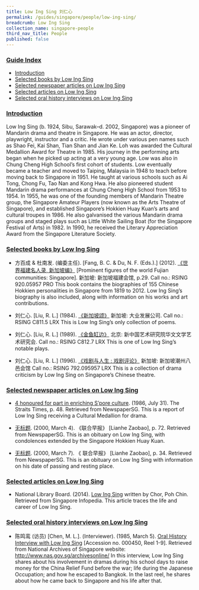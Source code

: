 ```yaml
---
title: Low Ing Sing 刘仁心
permalink: /guides/singapore/people/low-ing-sing/
breadcrumb: Low Ing Sing
collection_name: singapore-people
third_nav_title: People
published: false
---
```


### <u>Guide Index</u>

* [Introduction](#introduction)
* [Selected books by Low Ing Sing](#selected-books-by-low-ing-sing)
* [Selected newspaper articles on Low Ing Sing](#selected-newspaper-articles-on-low-ing-sing)
* [Selected articles on Low Ing Sing](#selected-articles-on-low-ing-sing)
* [Selected oral history interviews on Low Ing Sing](#selected-oral-history-interviews-on-low-ing-sing)


### <u>Introduction</u>

Low Ing Sing (b. 1924, Sibu, Sarawak–d. 2002, Singapore) was a pioneer of Mandarin drama and theatre in Singapore. He was an actor, director, playwright, instructor and a critic. He wrote under various pen names such as Shao Fei, Kai Shan, Tian Shan and Jian Ke. Loh was awarded the Cultural Medallion Award for Theatre in 1985. His journey in the performing arts began when he picked up acting at a very young age. Low was also in Chung Cheng High School’s first cohort of students. Low eventually became a teacher and moved to Taiping, Malaysia in 1948 to teach before moving back to Singapore in 1951. He taught at various schools such as Ai Tong, Chong Fu, Tao Nan and Kong Hwa. He also pioneered student Mandarin drama performances at Chung Cheng High School from 1953 to 1954. In 1955, he was one of the founding members of Mandarin Theatre group, the Singapore Amateur Players (now known as the Arts Theatre of Singapore), and established Singapore’s Hokkien Huay Kuan’s arts and cultural troupes in 1986. He also galvanised the various Mandarin drama groups and staged plays such as Little White Sailing Boat (for the Singapore Festival of Arts) in 1982. In 1990, he received the Literary Appreciation Award from the Singapore Literature Society.

### <u>Selected books by Low Ing Sing</u>

* 方百成 & 杜南发. (编委主任). [Fang, B. C. & Du, N. F. (Eds.).] (2012). [《世界福建名人录, 新加坡编》](http://eservice.nlb.gov.sg/item_holding_s.aspx?bid=200125706) [Prominent figures of the world Fujian communities: Singapore]. 新加坡: 新加坡福建会馆, p.29.
Call no.: RSING 920.05957 PRO
This book contains the biographies of 155 Chinese Hokkien personalities in Singapore from 1819 to 2012. Low Ing Sing’s biography is also included, along with information on his works and art contributions.


* 刘仁心. [Liu, R. L.] (1984). [《新加坡颂》](http://eservice.nlb.gov.sg/item_holding_s.aspx?bid=84525608) 新加坡: 大业发展公司.
Call no.: RSING C811.5 LRX
This is Low Ing Sing’s only collection of poems.


* 刘仁心. [Liu, R. L.] (1989). [《金鱼缸边》](http://eservice.nlb.gov.sg/item_holding_s.aspx?bid=84450211) 北京: 新中国艺术研究院华文文学艺术研究会.
Call no.: RSING C812.7 LRX
This is one of Low Ing Sing’s notable plays.


* 刘仁心. [Liu, R. L.] (1996). [《戏剧与人生 : 戏剧评论》](http://eservice.nlb.gov.sg/item_holding_s.aspx?bid=84508096) 新加坡: 新加坡潮州八邑会馆
Call no.: RSING 792.095957 LRX
This is a collection of drama criticism by Low Ing Sing on Singapore’s Chinese theatre.


### <u>Selected newspaper articles on Low Ing Sing</u>

* [4 honoured for part in enriching S’pore culture](http://eresources.nlb.gov.sg/newspapers/Digitised/Article/straitstimes19860131-1.2.71). (1986, July 31). The Straits Times, p. 48. Retrieved from NewspaperSG.
This is a report of Low Ing Sing receiving a Cultural Medallion for drama.


* [无标题](http://eresources.nlb.gov.sg/newspapers/Digitised/Article/lhzb20000304-1.2.106.19). (2000, March 4). 《联合早报》 [Lianhe Zaobao], p. 72. Retrieved from NewspaperSG.
This is an obituary on Low Ing Sing, with condolences extended by the Singapore Hokkien Huay Kuan.


* [无标题](http://eresources.nlb.gov.sg/newspapers/Digitised/Article/lhzb20000307-1.2.65.1). (2000, March 7). 《 联合早报》 [Lianhe Zaobao], p. 34. Retrieved from NewspaperSG.
This is an obituary on Low Ing Sing with information on his date of passing and resting place.


### <u>Selected articles on Low Ing Sing</u>

* National Library Board. (2014). [Low Ing Sing](http://eresources.nlb.gov.sg/infopedia/articles/SIP_2014-02-10_162443.HTML) written by Chor, Poh Chin. Retrieved from Singapore Infopedia.
This article traces the life and career of Low Ing Sing.


### <u>Selected oral history interviews on Low Ing Sing</u>

* 陈鸣鸾 (访员) [Chen, M. L.]. (Interviewer). (1985, March 5). [Oral History Interview with Low Ing Sing](http://www.nas.gov.sg/archivesonline/viewer?uuid=eaa8de93-115d-11e3-83d5-0050568939ad-OHC000450_001) [Accession no. 000450, Reel 1-9]. Retrieved from National Archives of Singapore website: http://www.nas.gov.sg/archivesonline/
In this interview, Low Ing Sing shares about his involvement in dramas during his school days to raise money for the China Relief Fund before the war; life during the Japanese Occupation; and how he escaped to Bangkok. In the last reel, he shares about how he came back to Singapore and his life after that.
